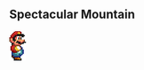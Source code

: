 <!DOCTYPE html>
<html>
<body>

<h2>Spectacular Mountain</h2>
<img src="https://github.com/amirnasri/Java_game/blob/master/images/Mario_Right_1.png" alt="Screen Shot">

</body>
</html>
